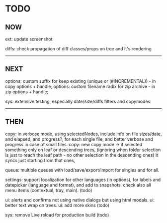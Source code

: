 # TODO

## NOW
ext: update screenshot

diffs: check propagation of diff classes/props on tree and it's rendering

---

## NEXT
options: custom suffix for keep existing (unique or (#INCREMENTAL)) - in copy options + handle;
options: custom filename radix for zip archive - in zip options + handle;

sys: extensive testing, especially date/size/diffs filters and copymodes.

---

## THEN
copy: in verbose mode, using selectedNodes, include info on file sizes/date, and elapsed, and progress?, for each single file,
      and better verbose and progress in case of small files.
copy: new copy mode -> if selected something only on leaf or descending trees,
      (ignoring when folder selection is just to reach the leaf path - no other selection in the descending ones) it syncs just starting from that ones,

queue: multiple queues with load/save/export/import for singles and for all.

settings: support localization for other languages (in options), for labels and datepicker (language and format),
          and add to snapshots,
          check also all menu items (contextual, tray, main). (todo)

ui: alerts and confirms not using native dialogs but using html modals.
ui: better text wrap on trees.
ui: add more skins (todo)

sys: remove Live reload for production build (todo)



